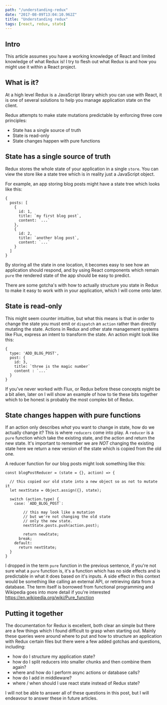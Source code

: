```yaml
---
path: "/understanding-redux"
date: "2017-08-09T13:04:10.962Z"
title: "Understanding redux"
tags: [react, redux, state]
---
```


## Intro
This article assumes you have a working knowledge of React and limited knowledge of what Redux is!
I try to flesh out what Redux is and how you might use it within a React project.

## What is it?

At a high level Redux is a JavaScript library which you can use with React,
it is one of several solutions to help you manage application state on the client.

Redux attempts to make state mutations predictable by enforcing three core principles:

- State has a single source of truth
- State is read-only
- State changes happen with pure functions

## State has a single source of truth

Redux stores the whole state of your application in a single `store`. You can view the store like a state tree
which is in reality just a JavaScript object.

For example, an app storing blog posts might have a state tree which looks like this:

    {
      posts: [
        {
          id: 1,
          title: `my first blog post`,
          content: `...`
        },
        {
          id: 2,
          title: `another blog post`,
          content: `...`
        }
      ]
    }

By storing all the state in one location, it becomes easy to see how an application should respond, and by using React components which remain `pure`
the rendered state of the app should be easy to predict.

There are some gotcha's with how to actually structure you state in Redux to make it easy to work with in your application, which I will come onto later.

## State is read-only

This might seem counter intuitive, but what this means is that in order to change the state you must emit or `dispatch` an `action` rather than directly mutating the state.
Actions in Redux and other state management systems like Flux, express an intent to transform the state. An action might look like this:

    {
      type: 'ADD_BLOG_POST',
      post: {
        id: 3,
        title: `three is the magic number`
        content : `...`
      }
    }

If you've never worked with Flux, or Redux before these concepts might be a bit alien, later on I will show an example of how to tie these bits together which to be honest is
probably the most complex bit of Redux.

## State changes happen with pure functions

If an action only describes *what* you want to change in state, how do we actually change it? This is where `reducers` come into play. A `reducer` is a `pure` function which
take the existing state, and the action and return the new state. It's important to remember we are *NOT* changing the existing state here we return a new version of the state
which is copied from the old one.

A reducer function for our blog posts might look something like this:

    const blogPostReducer = (state = {}, action) => {

      // this copied our old state into a new object so as not to mutate it
      let nextState = Object.assign({}, state);

      switch (action.type) {
        case: `ADD_BLOG_POST`:

            // this may look like a mutation
            // but we're not changing the old state
            // only the new state.
            nextState.posts.push(action.post);

            return newState;
          break;
        default:
          return nextState;
      }
    }

I dropped in the term `pure` function in the previous sentence, if you're not sure what a `pure` function is, it's a function which has no side effects and is predictable in what it does based on it's inputs. A side effect in this context would be something like calling an external API, or retrieving data from a database. The term itself is borrowed from functional programming and Wikipedia goes into more detail if you're interested https://en.wikipedia.org/wiki/Pure_function

## Putting it together

The documentation for Redux is excellent, both clear an simple but there are a few things which I found difficult to grasp when starting out. Mainly these queries were around where to put and how to structure an application with Redux certain files but there were a few added gotchas and questions, including:

- how do I structure my application state?
- how do I split reducers into smaller chunks and then combine them again?
- where and how do I perform async actions or database calls?
- how do I add in middleware?
- where / when should I use react state instead of Redux state?

I will not be able to answer all of these questions in this post, but I will endeavour to answer these in future articles.






